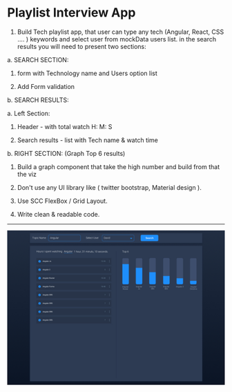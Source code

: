 # Playlist Interview App

1. Build Tech playlist app, that user can type any tech (Angular, React, CSS .... ) keywords and select user from mockData users list. in the search results you will need to present two sections:

a. SEARCH SECTION:

1. form with Technology name and Users option list

2. Add Form validation

b. SEARCH RESULTS:

a. Left Section:

1. Header - with total watch H: M: S

2. Search results - list with Tech name & watch time

b. RIGHT SECTION: (Graph Top 6 results)

1. Build a graph component that take the high number and build from that the viz

2. Don't use any UI library like ( twitter bootstrap, Material design ).

3. Use SCC FlexBox / Grid Layout.

4. Write clean & readable code.

<hr>

![image](./playlist-search.png)
